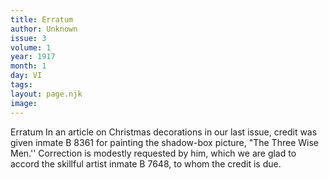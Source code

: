 ```yaml
---
title: Erratum
author: Unknown
issue: 3
volume: 1
year: 1917
month: 1
day: VI
tags:
layout: page.njk
image:
---
```

Erratum   In an article on Christmas decorations in our last issue, credit was given inmate B 8361 for painting the shadow-box picture,   "The Three Wise Men.'' Correction is modestly requested by him, which we are glad to accord the skillful artist inmate B 7648, to whom the credit is due.   


